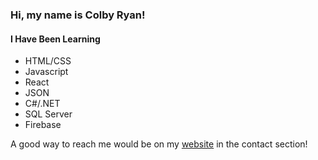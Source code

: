 ### Hi, my name is Colby Ryan!


#### I Have Been Learning 
  - HTML/CSS
  - Javascript
  - React
  - JSON
  - C#/.NET
  - SQL Server
  - Firebase

A good way to reach me would be on my [website](http://colbyryan.github.io/personal-website) in the contact section!


<!--
**colbyryan/colbyryan** is a ✨ _special_ ✨ repository because its `README.md` (this file) appears on your GitHub profile.

Here are some ideas to get you started:

- 🔭 I’m currently working on ...
- 🌱 I’m currently learning ...
- 👯 I’m looking to collaborate on ...
- 🤔 I’m looking for help with ...
- 💬 Ask me about ...
- 📫 How to reach me: ...
- 😄 Pronouns: ...
- ⚡ Fun fact: ...
-->
